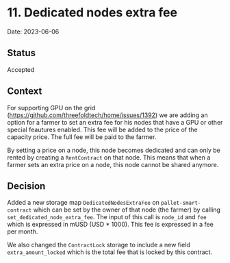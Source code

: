 # 11. Dedicated nodes extra fee

Date: 2023-06-06

## Status

Accepted

## Context

For supporting GPU on the grid (https://github.com/threefoldtech/home/issues/1392) we are adding an option for a farmer to set an extra fee for his nodes that have a GPU or other special feautures enabled. This fee will be added to the price of the capacity price. The full fee will be paid to the farmer.

By setting a price on a node, this node becomes dedicated and can only be rented by creating a `RentContract` on that node. This means that when a farmer sets an extra price on a node, this node cannot be shared anymore.

## Decision

Added a new storage map `DedicatedNodesExtraFee` on `pallet-smart-contract` which can be set by the owner of that node (the farmer) by calling `set_dedicated_node_extra_fee`. 
The input of this call is `node_id` and `fee` which is expressed in mUSD (USD * 1000). This fee is expressed in a fee per month.

We also changed the `ContractLock` storage to include a new field `extra_amount_locked` which is the total fee that is locked by this contract.